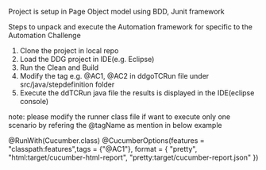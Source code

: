 Project is setup in Page Object model using BDD, Junit framework

Steps to unpack and execute the Automation framework for specific to the Automation Challenge


1. Clone the project in local repo
2. Load the DDG project in IDE(e.g. Eclipse)
3. Run the Clean and Build
4. Modify the tag e.g. @AC1, @AC2 in ddgoTCRun file under src/java/stepdefinition folder
5. Execute the ddTCRun java file the results is displayed in the IDE(eclipse console)

note: please modify the runner class file if want to execute only one scenario by refering the @tagName as mention in below example

@RunWith(Cucumber.class)
@CucumberOptions(features = "classpath:features",tags = {"@AC1"},
format = { "pretty", "html:target/cucumber-html-report", "pretty:target/cucumber-report.json" })
